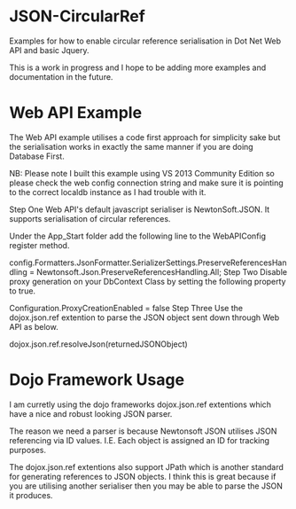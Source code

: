 # JSON-CircularRef

Examples for how to enable circular reference serialisation in Dot Net Web API and basic Jquery.

This is a work in progress and I hope to be adding more examples and documentation in the future.

# Web API Example

The Web API example utilises a code first approach for simplicity sake but the serialisation works in exactly the same manner if you are doing Database First.

NB: Please note I built this example using VS 2013 Community Edition so please check the web config connection string and make sure it is pointing to the correct localdb instance as I had trouble with it.

Step One
Web API's default javascript serialiser is NewtonSoft.JSON. It supports serialisation of circular references.

Under the App_Start folder add the following line to the WebAPIConfig register method. 

config.Formatters.JsonFormatter.SerializerSettings.PreserveReferencesHandling = Newtonsoft.Json.PreserveReferencesHandling.All;
Step Two
Disable proxy generation on your DbContext Class by setting the following property to true.

Configuration.ProxyCreationEnabled = false
Step Three
Use the dojox.json.ref extention to parse the JSON object sent down through Web API as below.

dojox.json.ref.resolveJson(returnedJSONObject)


# Dojo Framework Usage

I am curretly using the dojo frameworks dojox.json.ref extentions which have a nice and robust looking JSON parser.

The reason we need a parser is because Newtonsoft JSON utilises JSON referencing via ID values. I.E. Each object is assigned an ID for tracking purposes.

The dojox.json.ref extentions also support JPath which is another standard for generating references to JSON objects. I think this is great because if you are utilising another serialiser then you may be able to parse the JSON it produces.
